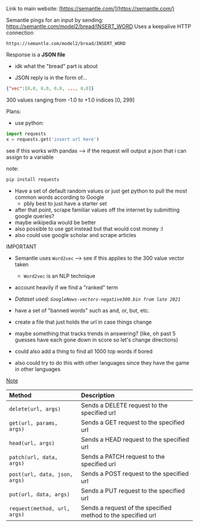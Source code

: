 


Link to main website: [https://semantle.com/](https://semantle.com/)

Semantle pings for an input by sending: https://semantle.com/model2/bread/INSERT_WORD
Uses a keepalive HTTP connection

```url
https://semantle.com/model2/bread/INSERT_WORD
```

Response is a **JSON file**
- idk what the "bread" part is about

- JSON reply is in the form of...

```json
{"vec":[0.0, 0.0, 0.0, ..., 0.0]}
```
300 values ranging from -1.0 to +1.0
indices [0, 299]



Plans:
- use python:
```python
import requests
x = requests.get('insert url here')
```

see if this works with pandas --> if the request will output a json that i can assign to a variable

note:
```powershell
pip install requests
```

- Have a set of default random values or just get python to pull the most common words according to Google
    - pbly best to just have a starter set
- after that point, scrape familiar values off the internet by submitting google queries?
- maybe wikipedia would be better
- also possible to use gpt instead but that would cost money :l
- also could use google scholar and scrape articles


IMPORTANT
- Semantle uses `Word2vec` --> see if this applies to the 300 value vector taken
    - `Word2vec` is an NLP technique 
- account heavily if we find a "ranked" term

- *Dataset used: `GoogleNews-vectors-negative300.bin from late 2021`*


- have a set of "banned words" such as and, or, but, etc.

- create a file that just holds the url in case things change
- maybe something that tracks trends in answering? (like, oh past 5 guesses have each gone down in score so let's change directions)

- could also add a thing to find all 1000 top words if bored
- also could try to do this with other languages since they have the game in other languages



[Note](https://www.w3schools.com/python/module_requests.asp)

Method                          | Description
| :---------------------------- | :---- |
`delete(url, args)`             | Sends a DELETE request to the specified url
`get(url, params, args)`        | Sends a GET request to the specified url
`head(url, args)`               | Sends a HEAD request to the specified url
`patch(url, data, args)`        | Sends a PATCH request to the specified url
`post(url, data, json, args)`   | Sends a POST request to the specified url
`put(url, data, args)`          | Sends a PUT request to the specified url
`request(method, url, args)`    | Sends a request of the specified method to the specified url